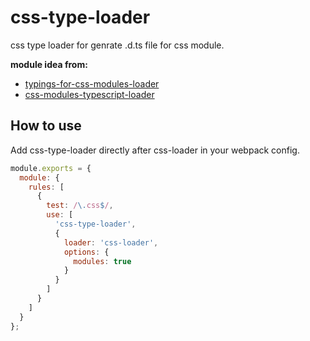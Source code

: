 # css-type-loader
css type loader for genrate .d.ts file for css module.  

<strong>module idea from:</strong>
- [typings-for-css-modules-loader](https://github.com/Jimdo/typings-for-css-modules-loader)
- [css-modules-typescript-loader](https://github.com/seek-oss/css-modules-typescript-loader)

## How to use
Add css-type-loader directly after css-loader in your webpack config.
```javascript
module.exports = {
  module: {
    rules: [
      {
        test: /\.css$/,
        use: [
          'css-type-loader',
          {
            loader: 'css-loader',
            options: {
              modules: true
            }
          }
        ]
      }
    ]
  }
};
```